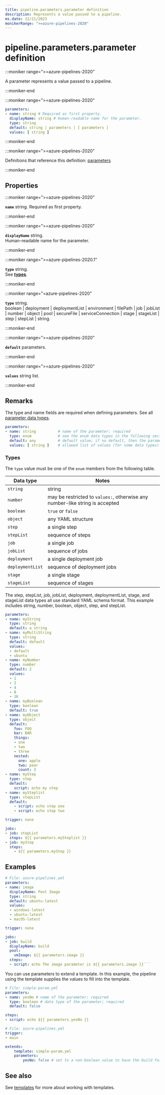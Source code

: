 ```yaml
---
title: pipeline.parameters.parameter definition
description: Represents a value passed to a pipeline.
ms.date: 12/21/2023
monikerRange: ">=azure-pipelines-2020"
---
```


# pipeline.parameters.parameter definition

<!-- :::description::: -->
:::moniker range=">=azure-pipelines-2020"

<!-- :::editable-content name="description"::: -->
A parameter represents a value passed to a pipeline.
<!-- :::editable-content-end::: -->

:::moniker-end
<!-- :::description-end::: -->

<!-- :::syntax::: -->
:::moniker range=">=azure-pipelines-2020"

```yaml
parameters:
- name: string # Required as first property.
  displayName: string # Human-readable name for the parameter.
  type: string
  default: string | parameters | [ parameters ]
  values: [ string ]
```

:::moniker-end
<!-- :::syntax-end::: -->

<!-- :::parents::: -->
:::moniker range=">=azure-pipelines-2020"

Definitions that reference this definition: [parameters](parameters.md)

:::moniker-end
<!-- :::parents-end::: -->

## Properties

<!-- :::properties::: -->
<!-- :::item name="name"::: -->
:::moniker range=">=azure-pipelines-2020"

**`name`** string. Required as first property.<br><!-- :::editable-content name="propDescription"::: -->
<!-- :::editable-content-end::: -->

:::moniker-end
<!-- :::item-end::: -->
<!-- :::item name="displayName"::: -->
:::moniker range=">=azure-pipelines-2020"

**`displayName`** string.<br><!-- :::editable-content name="propDescription"::: -->
Human-readable name for the parameter.
<!-- :::editable-content-end::: -->

:::moniker-end
<!-- :::item-end::: -->
<!-- :::item name="type"::: -->
:::moniker range=">=azure-pipelines-2020.1"

**`type`** string.<br><!-- :::editable-content name="propDescription"::: -->
See [**types**](#types).
<!-- :::editable-content-end::: -->

:::moniker-end

:::moniker range="=azure-pipelines-2020"

**`type`** string.<br><!-- :::editable-content name="propDescription"::: -->
boolean | deployment | deploymentList | environment | filePath | job | jobList | number | object | pool | secureFile | serviceConnection | stage | stageList | step | stepList | string.
<!-- :::editable-content-end::: -->

:::moniker-end
<!-- :::item-end::: -->
<!-- :::item name="default"::: -->
:::moniker range=">=azure-pipelines-2020"

**`default`** parameters.<br><!-- :::editable-content name="propDescription"::: -->
<!-- :::editable-content-end::: -->

:::moniker-end
<!-- :::item-end::: -->
<!-- :::item name="values"::: -->
:::moniker range=">=azure-pipelines-2020"

**`values`** string list.<br><!-- :::editable-content name="propDescription"::: -->
<!-- :::editable-content-end::: -->

:::moniker-end
<!-- :::item-end::: -->
<!-- :::properties-end::: -->

<!-- :::remarks::: -->
<!-- :::editable-content name="remarks"::: -->
## Remarks

The type and name fields are required when defining parameters. See all [parameter data types](/azure/devops/pipelines/process/runtime-parameters#parameter-data-types).

```yaml
parameters:
- name: string          # name of the parameter; required
  type: enum            # see the enum data types in the following section
  default: any          # default value; if no default, then the parameter MUST be given by the user at runtime
  values: [ string ]    # allowed list of values (for some data types)
```

### Types

The `type` value must be one of the `enum` members from the following table.

| Data type | Notes |
|-----------|-------|
| `string` | string |
| `number` | may be restricted to `values:`, otherwise any number-like string is accepted |
| `boolean` | `true` or `false` |
| `object` | any YAML structure |
| `step` | a single step |
| `stepList` | sequence of steps |
| `job` | a single job |
| `jobList` | sequence of jobs |
| `deployment` | a single deployment job |
| `deploymentList` | sequence of deployment jobs |
| `stage` | a single stage |
| `stageList` | sequence of stages |

The step, stepList, job, jobList, deployment, deploymentList, stage, and stageList data types all use standard YAML schema format. This example includes string, number, boolean, object, step, and stepList. 


```yaml
parameters:
- name: myString
  type: string
  default: a string
- name: myMultiString
  type: string
  default: default
  values:
  - default
  - ubuntu
- name: myNumber
  type: number
  default: 2
  values:
  - 1
  - 2
  - 4
  - 8
  - 16
- name: myBoolean
  type: boolean
  default: true
- name: myObject
  type: object
  default:
    foo: FOO
    bar: BAR
    things:
    - one
    - two
    - three
    nested:
      one: apple
      two: pear
      count: 3
- name: myStep
  type: step
  default:
    script: echo my step
- name: mySteplist
  type: stepList
  default:
    - script: echo step one
    - script: echo step two

trigger: none

jobs: 
- job: stepList
  steps: ${{ parameters.mySteplist }}
- job: myStep
  steps:
    - ${{ parameters.myStep }}
```
<!-- :::editable-content-end::: -->
<!-- :::remarks-end::: -->

<!-- :::examples::: -->
<!-- :::editable-content name="examples"::: -->
## Examples

```yaml
# File: azure-pipelines.yml
parameters:
- name: image
  displayName: Pool Image
  type: string
  default: ubuntu-latest
  values:
  - windows-latest
  - ubuntu-latest
  - macOS-latest

trigger: none

jobs:
- job: build
  displayName: build
  pool: 
    vmImage: ${{ parameters.image }}
  steps:
  - script: echo The image parameter is ${{ parameters.image }}```
```

You can use parameters to extend a template. In this example, the pipeline using the template supplies the values to fill into the template.

```yaml
# File: simple-param.yml
parameters:
- name: yesNo # name of the parameter; required
  type: boolean # data type of the parameter; required
  default: false

steps:
- script: echo ${{ parameters.yesNo }}
```

```yaml
# File: azure-pipelines.yml
trigger:
- main

extends:
    template: simple-param.yml
    parameters:
        yesNo: false # set to a non-boolean value to have the build fail
```
<!-- :::editable-content-end::: -->
<!-- :::examples-end::: -->

<!-- :::see-also::: -->
<!-- :::editable-content name="seeAlso"::: -->
## See also

See [templates](/azure/devops/pipelines/process/templates) for more about working with templates.
<!-- :::editable-content-end::: -->
<!-- :::see-also-end::: -->
